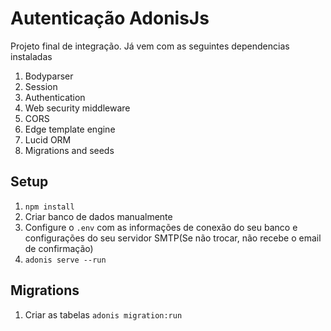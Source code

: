 # Autenticação AdonisJs

Projeto final de integração. Já vem com as seguintes dependencias instaladas

1. Bodyparser
2. Session
3. Authentication
4. Web security middleware
5. CORS
6. Edge template engine
7. Lucid ORM
8. Migrations and seeds

## Setup
1. `npm install`
2. Criar banco de dados manualmente
3. Configure o `.env` com as informações de conexão do seu banco e configurações do seu servidor SMTP(Se não trocar, não recebe o email de confirmação)
4. `adonis serve --run`

## Migrations
1. Criar as tabelas `adonis migration:run`

